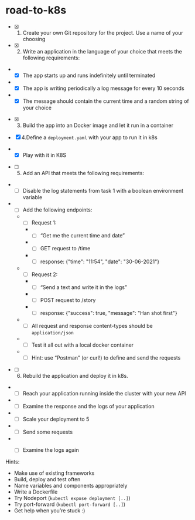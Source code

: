 # road-to-k8s
- [x] 1. Create your own Git repository for the project. Use a name of your choosing

- [x] 2. Write an application in the language of your choice that meets the following requirements:
* - [x] The app starts up and runs indefinitely until terminated
* - [x] The app is writing periodically a log message for every 10 seconds
* - [x] The message should contain the current time and a random string of your choice

- [x] 3. Build the app into an Docker image and let it run in a container

- [x] 4.Define a `deployment.yaml` with your app to run it in k8s
* - [x] Play with it in K8S

- [ ] 5. Add an API that meets the following requirements:
* - [ ] Disable the log statements from task 1 with a boolean environment variable
* - [ ] Add the following endpoints:
  * - [ ] Request 1:
    * - [ ] “Get me the current time and date”
    * - [ ] GET request to /time
    * - [ ] response: {"time": "11:54", "date": "30-06-2021"}
  * - [ ] Request 2:
    * - [ ] “Send a text and write it in the logs”
    * - [ ] POST request to /story
    * - [ ] response: {"success": true, "message": "Han shot first"}
  * - [ ] All request and response content-types should be `application/json`
  * - [ ] Test it all out with a local docker container
  * - [ ] Hint: use “Postman” (or curl!) to define and send the requests 

- [ ] 6. Rebuild the application and deploy it in k8s. 
* - [ ] Reach your application running inside the cluster with your new API
* - [ ] Examine the response and the logs of your application
* - [ ] Scale your deployment to 5
* - [ ] Send some requests
* - [ ] Examine the logs again


Hints:
* Make use of existing frameworks
* Build, deploy and test often
* Name variables and components appropriately
* Write a Dockerfile
* Try Nodeport (`kubectl expose deployment [..]`)
* Try port-forward (`kubectl port-forward [..]`)
* Get help when you’re stuck :) 
